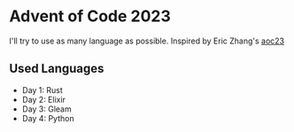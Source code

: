 # Advent of Code 2023

I'll try to use as many language as possible. Inspired by Eric Zhang's [aoc23](https://github.com/ekzhang/aoc23-alpha/)

## Used Languages
- Day 1: Rust
- Day 2: Elixir
- Day 3: Gleam
- Day 4: Python